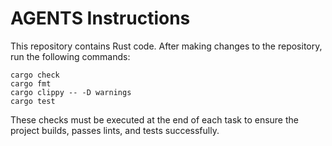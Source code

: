 # AGENTS Instructions

This repository contains Rust code.
After making changes to the repository, run the following commands:

```
cargo check
cargo fmt
cargo clippy -- -D warnings
cargo test
```

These checks must be executed at the end of each task to ensure the project builds, passes lints, and tests successfully.

